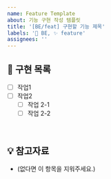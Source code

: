```yaml
---
name: Feature Template
about: 기능 구현 작성 템플릿
title: '[BE/feat] 구현할 기능 제목'
labels: '🤖 BE, ✨ feature'
assignees: ''
---
```


## 📝 구현 목록

- [ ] 작업1
- [ ] 작업2
  - [ ] 작업 2-1
  - [ ] 작업 2-2

<br>

## 💡 참고자료

- (없다면 이 항목을 지워주세요.)
